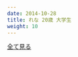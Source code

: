 ```yaml
---
date: 2014-10-28
title: れな 20歳 大学生
weight: 10
---
```


<script type="text/javascript" charset="utf-8" src="http://www.mgstage.com/js/mgs_sample_movie.js?p=200GANA-1498&r=1&m=5&c=H4DXKUIBIQ7YOYNKBIPRBPQ2D3"></script>

<a href="http://tanshuku.org/0T1sU7">全て見る</a>
